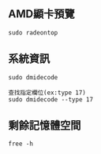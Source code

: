 ## AMD顯卡預覽
```
sudo radeontop
```
## 系統資訊
```
sudo dmidecode

查找指定欄位(ex:type 17)
sudo dmidecode --type 17
```
## 剩餘記憶體空間
```
free -h
```
